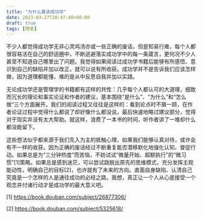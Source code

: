 ```yaml
---
title: "为什么要读成功学"
date: 2023-03-27T20:47:48+08:00
draft: true
tags: [随笔]
---
```


不少人都觉得成功学无非心灵鸡汤亦或一些正确的废话，但是知易行难，每个人都很容易活在自己的舒适圈中，不断逃避落实成功学中的每一条箴言，更何况不少人甚至不知道自己哪里出了问题。我觉得如果阅读过成功学书籍后能够有所感悟、意识到自己的缺陷并加以改正，就可以说有所收获。成功学并不是告诉我们应该怎样做，因为道理都能懂，难的是从中反思自我并加以实践。

无论成功学还是管理学的书籍都有这样的共性：几乎每个人都认可的大道理，细致而冗长的理论和事实论证和作者的建议，基本围绕“是什么”、“为什么”和“怎么做”三个方面展开。我们的阅读过程又往往是这样的：看到论点时不屑一顾，在作者论证过程中觉得什么都说了却好像什么都没说，最后快速地略过建议部分，觉得对于现实并没有太大帮助。就这样，浪费了一本书的时间，听作者讲了一堆却什么都没能留下。

这些想法似乎都来源于我们先入为主的抵触心理，如果我们能够认真对待，或许会有不一样的收获。因为正确的废话经过不断重复能否潜移默化地强化认知、督促行动。如果总是为“三分钟热度”而苦恼，不妨试试“微量开始、超额执行”的“微习惯”[1]策略。如果总是感到迷茫，可以尝试跳脱出原先的思维模式，充分发挥主观能动性，明确自己的目标[2]，也许就有了未来的方向。直面自身缺陷、认清自己究竟是一个怎样的人是通往成功的必经之路。我想，真正让一个人从心底接受一个观念并付诸行动才是成功学的最大意义吧。

[1] https://book.douban.com/subject/26877306/

[2] https://book.douban.com/subject/5325618/